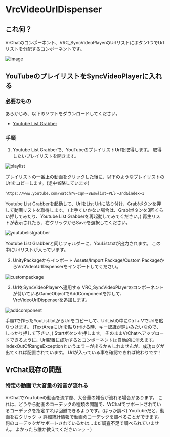 # VrcVideoUrlDispenser

## これ何？
VrChatのコンポーネント、VRC_SyncVideoPlayerのUrlリストにボタン1つでUrlリストを分配するコンポーネントです。

![image](https://user-images.githubusercontent.com/38412381/38889696-69a0d5a2-42ba-11e8-8955-f1bccaaccb3a.gif)

## YouTubeのプレイリストをSyncVideoPlayerに入れる
### 必要なもの
あらかじめ、以下のソフトをダウンロードしてください。
- [Youtube List Grabber](https://sourceforge.net/projects/youtubelistgrabber/)

### 手順
1. Youtube List Grabberで、YouTubeのプレイリストUrlを取得します。
取得したいプレイリストを開きます。

![playlist](https://user-images.githubusercontent.com/38412381/38888836-c46966d2-42b7-11e8-963a-aab260ee207b.png)

プレイリストの一番上の動画をクリックした後に、以下のようなプレイリストのUrlをコピーします。(途中省略しています)
```
https://www.youtube.com/watch?v=cqn～8Es&list=PLl～Jnd&index=1
```
Youtube List Grabberを起動して、UrlをList Urlに貼り付け、Grab!ボタンを押して動画リストを取得します。
(上手くいかない場合は、Grab!ボタンを3回くらい押してみたり、Youtube List Grabberを再起動してみてください。)
再生リストが表示されたら、右クリックからSaveを選択してください。

![youtubelistgrabber](https://user-images.githubusercontent.com/38412381/38888901-f65300b8-42b7-11e8-99da-e72a467f8cc7.png)

Youtube List Grabberと同じフォルダーに、YouList.txtが出力されます。
この中にUrlリストが入っています。

2. UnityPackageからインポート
Assets/Import Package/Custom PackageからVrcVideoUrlDispenserをインポートしてください。

![custompackage](https://user-images.githubusercontent.com/38412381/38888925-07582582-42b8-11e8-8ca9-bb38ddfb54f8.png)

3. UrlをSyncVideoPlayerへ適用する
VRC_SyncVideoPlayerのコンポーネントが付いているGameObjectでAddComponentを押して、VrcVideoUrlDispenserを追加します。

![addcomponent](https://user-images.githubusercontent.com/38412381/38888946-147f3a52-42b8-11e8-81be-9f5e4be8790a.png)

手順1で作ったYouList.txtからUrlをコピーして、UrlListの中にCtrl + VでUrlを貼りつけます。
(TextAreaにUrlを貼り付ける時、キー認識が鈍いみたいなので、しっかり押して下さい。)
Startボタンを押します。
そのままVrChatへアップロードできるように、Url配置に成功するとコンポーネントは自動的に消えます。
IndexOutOfRangeExceptionというエラーが出るかもしれませんが、成功ログが出てくれば配置されています。
Urlが入っている事を確認できれば終わりです！

## VrChat既存の問題
### 特定の動画で大音量の雑音が流れる
VrChatでYouTubeの動画を流す際、大音量の雑音が流れる場合があります。
これは、どうやら動画のコーデックの種類の問題で、VrChatでサポートされているコーデックを指定すれば回避できるようです。(はっか調べ)
YouTubeだと、動画を右クリック → 詳細統計情報で動画のコーデックを調べることができます。
何のコーデックがサポートされているかは...まだ調査不足で調べられていません。
よかったら誰か教えてください >ヮ・)
